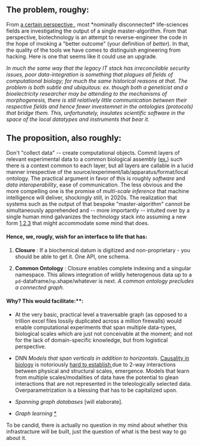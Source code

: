 ## The problem, roughy: 


From [  a certain perspective  ](https://eplex.cs.ucf.edu/papers/lehman_alife08.pdf), most \*nominally disconnected\* life-sciences fields are investigating the output of a single master-algorithm. From that perspective, biotechnology is an attempt to reverse-engineer the code in the hope of invoking a "better outcome" (your definition of *better*). In that, the quality of the tools we have comes to distinguish engineering from hacking. Here is one that seems like it could use an upgrade.


*In much the same way that the legacy IT stack has irreconcilable security issues, poor data-integration is something that plagues all fields of computational biology; for much the same historical reasons at that. The problem is both subtle and ubiquitous: ex. though both a geneticist and a bioelectricity researcher may be attending to the mechanisms of morphogenesis, there is still relatively little communication between their respective fields and hence fewer investemnet in the ontologies (protocols) that bridge them. This, unfortunately, insulates scientific software in the space of the local datatypes and instruments that bear it.* 


## The proposition, also roughly:

Don't "collect data" -- create computational objects. Commit layers of relevant experimental data to a common biological assembly ([ex.](https://pdb101.rcsb.org/learn/guide-to-understanding-pdb-data/biological-assemblies)) such there is a context common to each layer, but all layers are callable in a lucid manner irrespective of the source/experiment/lab/apparatus/format/local ontology.
The practical argument in favor of this is roughly  _software_ and _data interoperability_, ease of communication. The less obvious and the more compelling one is the promise of _multi-scale inference_ that machine intelligence will deliver, shockingly still, in 2020s.
The realization that systems such as the output of that bespoke "master-algorithm" cannot be simultaneously apprehended and -- more importantly -- intuited over by a single human mind galvanizes the technology stack into assuming a new form [1](https://arxiv.org/abs/2003.08445),[2](https://arxiv.org/abs/2002.09571),[3](https://arxiv.org/pdf/1901.01753.pdf) that might accommodate some mind that does.

#### Hence, we, rougly, wish for an interface to life that has:

1. **Closure** : If a biochemical datum is digitized and non-proprietary - you should be able to get it. One API, one schema.

2. **Common Ontology** : Closure enables complete indexing and a singular namespace. This allows integration of wildly heterogenous data up to a `pd`-dataframe/`np`.shape/whatever is next. _A common ontology precludes a connected graph._ 

#### Why? This would facilitate:**:

-  At the very basic, practical level a traversable graph (as opposed to a trillion excel files lossily duplicated across a million firewalls) would enable computational experiments that span multiple data-types, biological scales which are just not conceivable at the moment; and not for the lack of domain-specific knowledge, but from logistical perspective.

- DNN _Models that span verticals in addition to horizontals_. [ Causality in biology](https://www.biorxiv.org/content/10.1101/2020.05.03.074419v1) is notoriously [ hard to establish ](https://doi.org/10.1155/2020/8932526)due to 2-way interactions between physical and structural scales, emergence. Models that learn from multiple scales/modalities of data have the potential to glean interactions that are not represented in the teleologically selected data. Overparametrization is a blessing that has to be capitalized upon.

- _Spanning graph databases_ [will elaborate].

- _Graph learning_ [*](https://arxiv.org/abs/1810.00826)


To be candid, there is actually no question in my mind about whether this infrastracture will be built, just the question of what is the best way to go about it.
